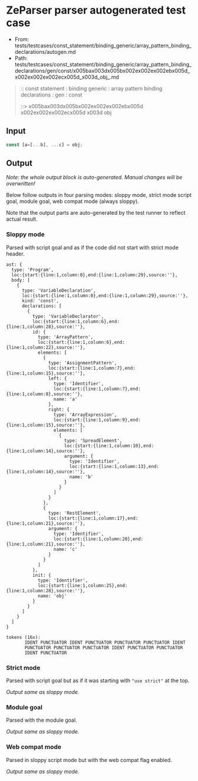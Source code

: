 # ZeParser parser autogenerated test case

- From: tests/testcases/const_statement/binding_generic/array_pattern_binding_declarations/autogen.md
- Path: tests/testcases/const_statement/binding_generic/array_pattern_binding_declarations/gen/const/x005bax003dx005bx002ex002ex002ebx005d_x002ex002ex002ecx005d_x003d_obj_.md

> :: const statement : binding generic : array pattern binding declarations : gen : const
>
> ::> x005bax003dx005bx002ex002ex002ebx005d x002ex002ex002ecx005d x003d obj

## Input


`````js
const [a=[...b], ...c] = obj;
`````

## Output

_Note: the whole output block is auto-generated. Manual changes will be overwritten!_

Below follow outputs in four parsing modes: sloppy mode, strict mode script goal, module goal, web compat mode (always sloppy).

Note that the output parts are auto-generated by the test runner to reflect actual result.

### Sloppy mode

Parsed with script goal and as if the code did not start with strict mode header.

`````
ast: {
  type: 'Program',
  loc:{start:{line:1,column:0},end:{line:1,column:29},source:''},
  body: [
    {
      type: 'VariableDeclaration',
      loc:{start:{line:1,column:0},end:{line:1,column:29},source:''},
      kind: 'const',
      declarations: [
        {
          type: 'VariableDeclarator',
          loc:{start:{line:1,column:6},end:{line:1,column:28},source:''},
          id: {
            type: 'ArrayPattern',
            loc:{start:{line:1,column:6},end:{line:1,column:22},source:''},
            elements: [
              {
                type: 'AssignmentPattern',
                loc:{start:{line:1,column:7},end:{line:1,column:15},source:''},
                left: {
                  type: 'Identifier',
                  loc:{start:{line:1,column:7},end:{line:1,column:8},source:''},
                  name: 'a'
                },
                right: {
                  type: 'ArrayExpression',
                  loc:{start:{line:1,column:9},end:{line:1,column:15},source:''},
                  elements: [
                    {
                      type: 'SpreadElement',
                      loc:{start:{line:1,column:10},end:{line:1,column:14},source:''},
                      argument: {
                        type: 'Identifier',
                        loc:{start:{line:1,column:13},end:{line:1,column:14},source:''},
                        name: 'b'
                      }
                    }
                  ]
                }
              },
              {
                type: 'RestElement',
                loc:{start:{line:1,column:17},end:{line:1,column:21},source:''},
                argument: {
                  type: 'Identifier',
                  loc:{start:{line:1,column:20},end:{line:1,column:21},source:''},
                  name: 'c'
                }
              }
            ]
          },
          init: {
            type: 'Identifier',
            loc:{start:{line:1,column:25},end:{line:1,column:28},source:''},
            name: 'obj'
          }
        }
      ]
    }
  ]
}

tokens (16x):
       IDENT PUNCTUATOR IDENT PUNCTUATOR PUNCTUATOR PUNCTUATOR IDENT
       PUNCTUATOR PUNCTUATOR PUNCTUATOR IDENT PUNCTUATOR PUNCTUATOR
       IDENT PUNCTUATOR
`````

### Strict mode

Parsed with script goal but as if it was starting with `"use strict"` at the top.

_Output same as sloppy mode._

### Module goal

Parsed with the module goal.

_Output same as sloppy mode._

### Web compat mode

Parsed in sloppy script mode but with the web compat flag enabled.

_Output same as sloppy mode._
